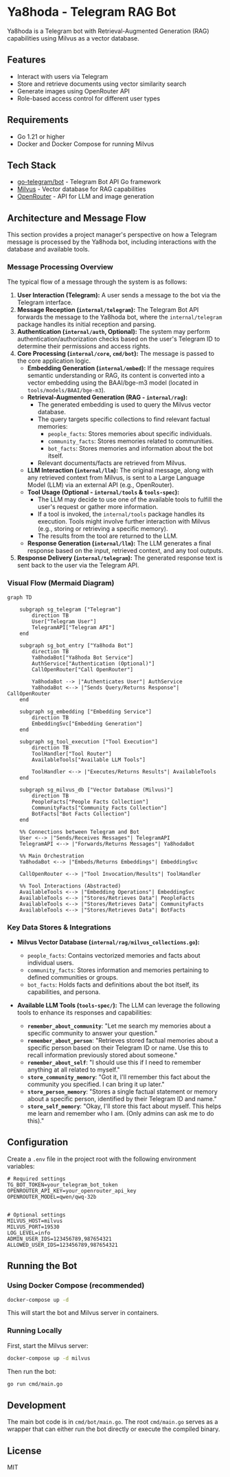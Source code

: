 # Ya8hoda - Telegram RAG Bot

Ya8hoda is a Telegram bot with Retrieval-Augmented Generation (RAG) capabilities using Milvus as a vector database.

## Features

- Interact with users via Telegram
- Store and retrieve documents using vector similarity search
- Generate images using OpenRouter API
- Role-based access control for different user types

## Requirements

- Go 1.21 or higher
- Docker and Docker Compose for running Milvus

## Tech Stack

- [go-telegram/bot](https://github.com/go-telegram/bot) - Telegram Bot API Go framework
- [Milvus](https://milvus.io/) - Vector database for RAG capabilities
- [OpenRouter](https://openrouter.ai/) - API for LLM and image generation

## Architecture and Message Flow

This section provides a project manager's perspective on how a Telegram message is processed by the Ya8hoda bot, including interactions with the database and available tools.

### Message Processing Overview

The typical flow of a message through the system is as follows:

1.  **User Interaction (Telegram):** A user sends a message to the bot via the Telegram interface.
2.  **Message Reception (`internal/telegram`):** The Telegram Bot API forwards the message to the Ya8hoda bot, where the `internal/telegram` package handles its initial reception and parsing.
3.  **Authentication (`internal/auth`, Optional):** The system may perform authentication/authorization checks based on the user's Telegram ID to determine their permissions and access rights.
4.  **Core Processing (`internal/core`, `cmd/bot`):** The message is passed to the core application logic.
    *   **Embedding Generation (`internal/embed`):** If the message requires semantic understanding or RAG, its content is converted into a vector embedding using the BAAI/bge-m3 model (located in `tools/models/BAAI/bge-m3`).
    *   **Retrieval-Augmented Generation (RAG - `internal/rag`):**
        *   The generated embedding is used to query the Milvus vector database.
        *   The query targets specific collections to find relevant factual memories:
            *   `people_facts`: Stores memories about specific individuals.
            *   `community_facts`: Stores memories related to communities.
            *   `bot_facts`: Stores memories and information about the bot itself.
        *   Relevant documents/facts are retrieved from Milvus.
    *   **LLM Interaction (`internal/llm`):** The original message, along with any retrieved context from Milvus, is sent to a Large Language Model (LLM) via an external API (e.g., OpenRouter).
    *   **Tool Usage (Optional - `internal/tools` & `tools-spec`):**
        *   The LLM may decide to use one of the available tools to fulfill the user's request or gather more information.
        *   If a tool is invoked, the `internal/tools` package handles its execution. Tools might involve further interaction with Milvus (e.g., storing or retrieving a specific memory).
        *   The results from the tool are returned to the LLM.
    *   **Response Generation (`internal/llm`):** The LLM generates a final response based on the input, retrieved context, and any tool outputs.
5.  **Response Delivery (`internal/telegram`):** The generated response text is sent back to the user via the Telegram API.

### Visual Flow (Mermaid Diagram)

```mermaid
graph TD

    subgraph sg_telegram ["Telegram"]
        direction TB
        User["Telegram User"]
        TelegramAPI["Telegram API"]
    end

    subgraph sg_bot_entry ["Ya8hoda Bot"]
        direction TB
        Ya8hodaBot["Ya8hoda Bot Service"]
        AuthService["Authentication (Optional)"]
        CallOpenRouter["Call OpenRouter"]
        
        Ya8hodaBot --> |"Authenticates User"| AuthService
        Ya8hodaBot <--> |"Sends Query/Returns Response"| CallOpenRouter
    end

    subgraph sg_embedding ["Embedding Service"]
        direction TB
        EmbeddingSvc["Embedding Generation"]
    end
    
    subgraph sg_tool_execution ["Tool Execution"]
        direction TB
        ToolHandler["Tool Router"]
        AvailableTools["Available LLM Tools"]

        ToolHandler <--> |"Executes/Returns Results"| AvailableTools
    end

    subgraph sg_milvus_db ["Vector Database (Milvus)"]
        direction TB
        PeopleFacts["People Facts Collection"]
        CommunityFacts["Community Facts Collection"]
        BotFacts["Bot Facts Collection"]
    end

    %% Connections between Telegram and Bot
    User <--> |"Sends/Receives Messages"| TelegramAPI
    TelegramAPI <--> |"Forwards/Returns Messages"| Ya8hodaBot

    %% Main Orchestration
    Ya8hodaBot <--> |"Embeds/Returns Embeddings"| EmbeddingSvc
    
    CallOpenRouter <--> |"Tool Invocation/Results"| ToolHandler

    %% Tool Interactions (Abstracted)
    AvailableTools <--> |"Embedding Operations"| EmbeddingSvc
    AvailableTools <--> |"Stores/Retrieves Data"| PeopleFacts
    AvailableTools <--> |"Stores/Retrieves Data"| CommunityFacts
    AvailableTools <--> |"Stores/Retrieves Data"| BotFacts
```

### Key Data Stores & Integrations

*   **Milvus Vector Database (`internal/rag/milvus_collections.go`):**
    *   `people_facts`: Contains vectorized memories and facts about individual users.
    *   `community_facts`: Stores information and memories pertaining to defined communities or groups.
    *   `bot_facts`: Holds facts and definitions about the bot itself, its capabilities, and persona.

*   **Available LLM Tools (`tools-spec/`):** The LLM can leverage the following tools to enhance its responses and capabilities:
    *   **`remember_about_community`**: "Let me search my memories about a specific community to answer your question."
    *   **`remember_about_person`**: "Retrieves stored factual memories about a specific person based on their Telegram ID or name. Use this to recall information previously stored about someone."
    *   **`remember_about_self`**: "I should use this if I need to remember anything at all related to myself."
    *   **`store_community_memory`**: "Got it, I'll remember this fact about the community you specified. I can bring it up later."
    *   **`store_person_memory`**: "Stores a single factual statement or memory about a specific person, identified by their Telegram ID and name."
    *   **`store_self_memory`**: "Okay, I'll store this fact about myself. This helps me learn and remember who I am. (Only admins can ask me to do this)."

## Configuration

Create a `.env` file in the project root with the following environment variables:

```
# Required settings
TG_BOT_TOKEN=your_telegram_bot_token
OPENROUTER_API_KEY=your_openrouter_api_key
OPENROUTER_MODEL=qwen/qwq-32b


# Optional settings
MILVUS_HOST=milvus
MILVUS_PORT=19530
LOG_LEVEL=info
ADMIN_USER_IDS=123456789,987654321
ALLOWED_USER_IDS=123456789,987654321
```

## Running the Bot

### Using Docker Compose (recommended)

```bash
docker-compose up -d
```

This will start the bot and Milvus server in containers.

### Running Locally

First, start the Milvus server:

```bash
docker-compose up -d milvus
```

Then run the bot:

```bash
go run cmd/main.go
```

## Development

The main bot code is in `cmd/bot/main.go`. The root `cmd/main.go` serves as a wrapper that can either run the bot directly or execute the compiled binary.

## License

MIT 